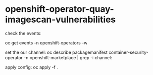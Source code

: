 # openshift-operator-quay-imagescan-vulnerabilities


check the events:

oc get events -n openshift-operators -w

set the our channel: oc describe packagemanifest container-security-operator -n openshift-marketplace | grep -i channel:

apply config: oc apply -f .